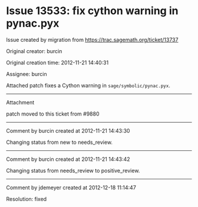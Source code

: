 # Issue 13533: fix cython warning in pynac.pyx

Issue created by migration from https://trac.sagemath.org/ticket/13737

Original creator: burcin

Original creation time: 2012-11-21 14:40:31

Assignee: burcin

Attached patch fixes a Cython warning in `sage/symbolic/pynac.pyx`.


---

Attachment

patch moved to this ticket from #9880


---

Comment by burcin created at 2012-11-21 14:43:30

Changing status from new to needs_review.


---

Comment by burcin created at 2012-11-21 14:43:42

Changing status from needs_review to positive_review.


---

Comment by jdemeyer created at 2012-12-18 11:14:47

Resolution: fixed
